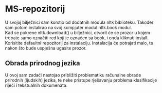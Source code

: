 # MS-repozitorij

U svojoj bilježnici sam korstio od dodatnih modula nltk biblioteku.
Također sam potom instalirao na svoj kompjuter modul nltk.book modul. <br>
Kad se pokrene nltk.download() u bilježnici, otvorit će se prozor u kojem trebate samo označiti red
koji je označen sa book, i onda kliknuti install. <br> Korisitite defaultni 
repozitorij za instalaciju. Instalacija će potrajati malo, te nakon što bude uspješna ugasite prozor. <br>

## Obrada prirodnog jezika

U ovoj sam zadaći nastojao približiti problematiku računalne obrade prirodnih (ljudskih) jezika,
te neke pristupe rješavanju problema klasifikacije riječi i tekstualnih dokumenata.
